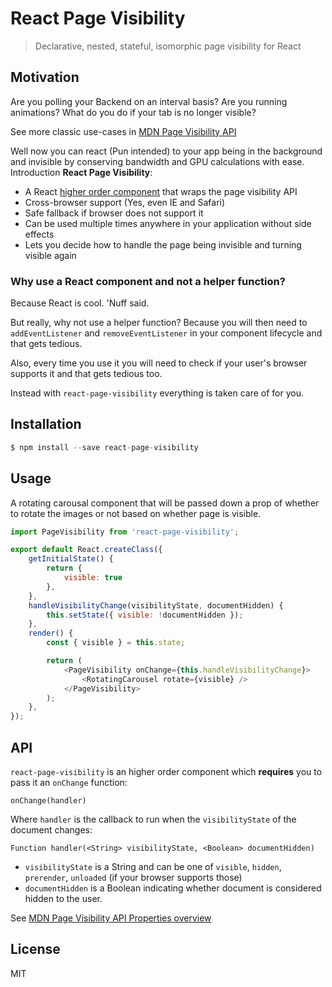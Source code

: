 # React Page Visibility
> Declarative, nested, stateful, isomorphic page visibility for React

## Motivation

Are you polling your Backend on an interval basis? Are you running animations? What do you do if your tab is no longer visible?

See more classic use-cases in [MDN Page Visibility API](https://developer.mozilla.org/en-US/docs/Web/API/Page_Visibility_API#Use_cases)

Well now you can react (Pun intended) to your app being in the background and invisible by conserving bandwidth and GPU calculations with ease.
Introduction **React Page Visibility**:

- A React [higher order component](https://medium.com/@franleplant/react-higher-order-components-in-depth-cf9032ee6c3e) that wraps the page visibility API
- Cross-browser support (Yes, even IE and Safari)
- Safe fallback if browser does not support it
- Can be used multiple times anywhere in your application without side effects
- Lets you decide how to handle the page being invisible and turning visible again

### Why use a React component and not a helper function?

Because React is cool. 'Nuff said.

But really, why not use a helper function?
Because you will then need to `addEventListener` and `removeEventListener` in your component lifecycle and that gets tedious.

Also, every time you use it you will need to check if your user's browser supports it and that gets tedious too.

Instead with `react-page-visibility` everything is taken care of for you.

## Installation

```js
$ npm install --save react-page-visibility
```

## Usage

A rotating carousal component that will be passed down a prop of whether to rotate the images
or not based on whether page is visible.

```js
import PageVisibility from 'react-page-visibility';

export default React.createClass({
    getInitialState() {
        return {
            visible: true
        },
    },
    handleVisibilityChange(visibilityState, documentHidden) {
        this.setState({ visible: !documentHidden });
    },
    render() {
        const { visible } = this.state;

        return (
            <PageVisibility onChange={this.handleVisibilityChange}>
                <RotatingCarousel rotate={visible} />
            </PageVisibility>
        );
    },
});
```

## API

`react-page-visibility` is an higher order component which **requires** you to pass it an `onChange` function:

`onChange(handler)`

Where `handler` is the callback to run when the `visibilityState` of the document changes:

`Function handler(<String> visibilityState, <Boolean> documentHidden)`

- `visibilityState` is a String and can be one of `visible`, `hidden`, `prerender`, `unloaded` (if your browser supports those)
- `documentHidden` is a Boolean indicating whether document is considered hidden to the user.

See [MDN Page Visibility API Properties overview](https://developer.mozilla.org/en-US/docs/Web/API/Page_Visibility_API#Properties_overview)

## License

MIT
